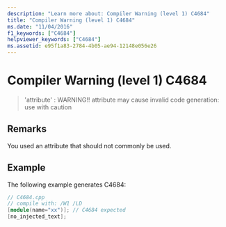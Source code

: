 ```yaml
---
description: "Learn more about: Compiler Warning (level 1) C4684"
title: "Compiler Warning (level 1) C4684"
ms.date: "11/04/2016"
f1_keywords: ["C4684"]
helpviewer_keywords: ["C4684"]
ms.assetid: e95f1a83-2784-4b05-ae94-12148e056e26
---
```

# Compiler Warning (level 1) C4684

> 'attribute' : WARNING!! attribute may cause invalid code generation: use with caution

## Remarks

You used an attribute that should not commonly be used.

## Example

The following example generates C4684:

```cpp
// C4684.cpp
// compile with: /W1 /LD
[module(name="xx")]; // C4684 expected
[no_injected_text];
```
